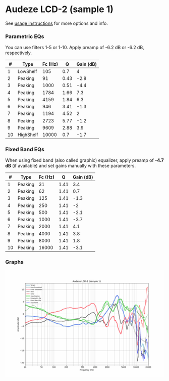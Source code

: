 # Audeze LCD-2 (sample 1)
See [usage instructions](https://github.com/jaakkopasanen/AutoEq#usage) for more options and info.

### Parametric EQs
You can use filters 1-5 or 1-10. Apply preamp of -6.2 dB or -6.2 dB, respectively.

|   # | Type      |   Fc (Hz) |    Q |   Gain (dB) |
|-----|-----------|-----------|------|-------------|
|   1 | LowShelf  |       105 | 0.7  |         4   |
|   2 | Peaking   |        91 | 0.43 |        -2.8 |
|   3 | Peaking   |      1000 | 0.51 |        -4.4 |
|   4 | Peaking   |      1784 | 1.66 |         7.3 |
|   5 | Peaking   |      4159 | 1.84 |         6.3 |
|   6 | Peaking   |       946 | 3.41 |        -1.3 |
|   7 | Peaking   |      1194 | 4.52 |         2   |
|   8 | Peaking   |      2723 | 5.77 |        -1.2 |
|   9 | Peaking   |      9609 | 2.88 |         3.9 |
|  10 | HighShelf |     10000 | 0.7  |        -1.7 |

### Fixed Band EQs
When using fixed band (also called graphic) equalizer, apply preamp of **-4.7 dB** (if available) and set gains manually with these parameters.

|   # | Type    |   Fc (Hz) |    Q |   Gain (dB) |
|-----|---------|-----------|------|-------------|
|   1 | Peaking |        31 | 1.41 |         3.4 |
|   2 | Peaking |        62 | 1.41 |         0.7 |
|   3 | Peaking |       125 | 1.41 |        -1.3 |
|   4 | Peaking |       250 | 1.41 |        -2   |
|   5 | Peaking |       500 | 1.41 |        -2.1 |
|   6 | Peaking |      1000 | 1.41 |        -3.7 |
|   7 | Peaking |      2000 | 1.41 |         4.1 |
|   8 | Peaking |      4000 | 1.41 |         3.8 |
|   9 | Peaking |      8000 | 1.41 |         1.8 |
|  10 | Peaking |     16000 | 1.41 |        -3.1 |

### Graphs
![](./Audeze%20LCD-2%20(sample%201).png)
